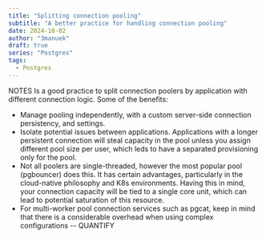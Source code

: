 ```yaml
---
title: "Splitting connection pooling"
subtitle: "A better practice for handling connection pooling"
date: 2024-10-02
author: "3manuek"
draft: true
series: "Postgres"
tags:
  - Postgres
---
```



NOTES
Is a good practice to split connection poolers by application with different connection logic. Some of the benefits:

- Manage pooling independently, with a custom server-side connection persistency, and settings.
- Isolate potential issues between applications. Applications with a longer persistent connection will steal capacity in the pool unless you assign different pool size per user, which leds to have a separated provisioning only for the pool.
- Not all poolers are single-threaded, however the most popular pool (pgbouncer) does this. It has certain advantages, particularly in the cloud-native philosophy and K8s environments. Having this in mind, your connection capacity will be tied to a single core unit, which can lead to potential saturation of this resource.
- For multi-worker pool connection services such as pgcat, keep in mind that there is a considerable overhead when using complex configurations -- QUANTIFY